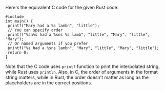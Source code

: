 Here's the equivalent C code for the given Rust code:
```
#include 
int main() {
 printf("Mary had a %s lambn", "little");
 // You can specify order
 printf("%sn%s had a %sns %s lamb", "little", "Mary", "little", "Mary");
 // Or named arguments if you prefer
 printf("%s had a %sns lambn", "Mary", "little", "Mary", "little");
 return 0;
}
```
Note that the C code uses `printf` function to print the interpolated string, while Rust uses `println`. Also, in C, the order of arguments in the format string matters, while in Rust, the order doesn't matter as long as the placeholders are in the correct positions.

